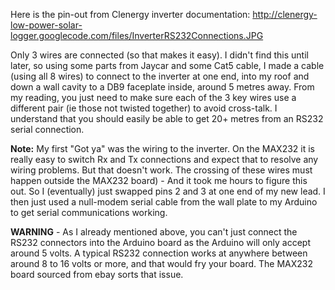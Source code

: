 Here is the pin-out from Clenergy inverter documentation:
http://clenergy-low-power-solar-logger.googlecode.com/files/InverterRS232Connections.JPG

Only 3 wires are connected (so that makes it easy).  I didn't find this until later, so using some parts from Jaycar and some Cat5 cable, I made a cable (using all 8 wires) to connect to the inverter at one end, into my roof and down a wall cavity to a DB9 faceplate inside, around 5 metres away.  From my reading, you just need to make sure each of the 3 key wires use a different pair (ie those not twisted together) to avoid cross-talk.  I understand that you should easily be able to get 20+ metres from an RS232 serial connection.

**Note:** My first "Got ya" was the wiring to the inverter.  On the MAX232 it is really easy to switch Rx and Tx connections and expect that to resolve any wiring problems.  But that doesn't work.  The crossing of these wires must happen outside the MAX232 board) - And it took me hours to figure this out.  So I (eventually) just  swapped pins 2 and 3 at one end of my new lead.  I then just used a null-modem serial cable from the wall plate to my Arduino to get serial communications working.

**WARNING** - As I already mentioned above, you can't just connect the RS232 connectors into the Arduino board as the Arduino will only accept around 5 volts.  A typical RS232 connection works at anywhere between around 8 to 16 volts or more, and that would fry your board.  The MAX232 board sourced from ebay sorts that issue.
